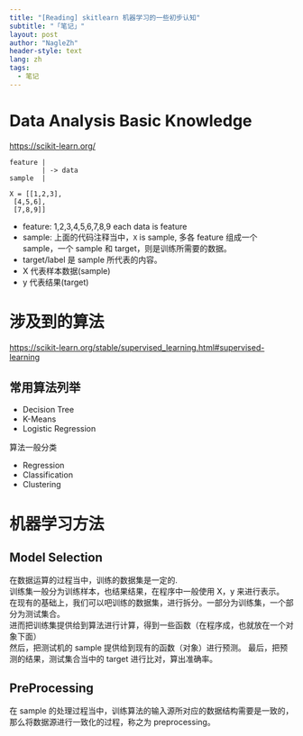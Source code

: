 ```yaml
---
title: "[Reading] skitlearn 机器学习的一些初步认知"
subtitle: "「笔记」"
layout: post
author: "NagleZh"
header-style: text
lang: zh
tags:
  - 笔记
---
```


# Data Analysis Basic Knowledge

https://scikit-learn.org/

```
feature |
        | -> data
sample  |

X = [[1,2,3],
 [4,5,6],
 [7,8,9]]
```

- feature: 1,2,3,4,5,6,7,8,9  each data is feature
- sample:  上面的代码注释当中，`X` is sample, 多各 feature 组成一个 sample，一个 sample 和 target，则是训练所需要的数据。
- target/label 是 sample 所代表的内容。
- X 代表样本数据(sample)
- y 代表结果(target)

# 涉及到的算法
https://scikit-learn.org/stable/supervised_learning.html#supervised-learning
## 常用算法列举
- Decision Tree
- K-Means
- Logistic Regression

算法一般分类
- Regression
- Classification
- Clustering

# 机器学习方法
## Model Selection
在数据运算的过程当中，训练的数据集是一定的.  
训练集一般分为训练样本，也结果结果，在程序中一般使用 X，y 来进行表示。  
在现有的基础上，我们可以吧训练的数据集，进行拆分。一部分为训练集，一个部分为测试集合。  
进而把训练集提供给到算法进行计算，得到一些函数（在程序成，也就放在一个对象下面）  
然后，把测试机的 sample 提供给到现有的函数（对象）进行预测。
最后，把预测的结果，测试集合当中的 target 进行比对，算出准确率。

## PreProcessing
在 sample 的处理过程当中，训练算法的输入源所对应的数据结构需要是一致的，那么将数据源进行一致化的过程，称之为 preprocessing。

